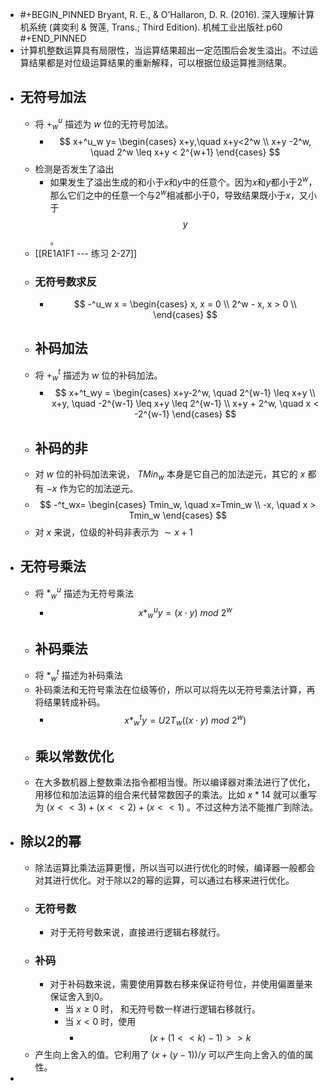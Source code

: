 - #+BEGIN_PINNED
  Bryant, R. E., & O’Hallaron, D. R. (2016). 深入理解计算机系统 (龚奕利 & 贺莲, Trans.; Third Edition). 机械工业出版社.p60
  #+END_PINNED
- 计算机整数运算具有局限性，当运算结果超出一定范围后会发生溢出。不过运算结果都是对位级运算结果的重新解释，可以根据位级运算推测结果。
- ## 无符号加法
	- 将 $+^u_w$ 描述为 $w$ 位的无符号加法。
		- $$
		  x+^u_w y=
		  \begin{cases}
		  x+y,\quad x+y<2^w \\
		  x+y -2^w, \quad 2^w \leq x+y < 2^{w+1}
		  \end{cases}
		  $$
	- 检测是否发生了溢出
		- 如果发生了溢出生成的和小于$x$和$y$中的任意个。因为$x$和$y$都小于$2^w$，那么它们之中的任意一个与$2^w$相减都小于0，导致结果既小于$x$，又小于$$y$$。
	- [[RE1A1F1 --- 练习 2-27]]
	- ### 无符号数求反
		- $$
		  -^u_w x =
		  \begin{cases}
		  x, x = 0 \\
		  2^w - x, x > 0 \\
		  \end{cases} 
		  $$
	- ## 补码加法
	- 将 $+^t_w$ 描述为 $w$ 位的补码加法。
		- $$
		  x+^t_wy =
		  \begin{cases}
		  x+y-2^w, \quad 2^{w-1} \leq x+y \\
		  x+y, \quad -2^{w-1} \leq x+y \leq 2^{w-1} \\
		  x+y + 2^w, \quad x < -2^{w-1}
		  \end{cases}
		  $$
	- ## 补码的非
	- 对 $w$ 位的补码加法来说， $TMin_w$ 本身是它自己的加法逆元，其它的 $x$ 都有 $-x$ 作为它的加法逆元。
	- $$
	  -^t_wx=
	  \begin{cases}
	  Tmin_w, \quad x=Tmin_w \\
	  -x, \quad x > Tmin_w
	  \end{cases}
	  $$
	- 对 $x$ 来说，位级的补码非表示为 $\sim x + 1$
- ## 无符号乘法
	- 将 $*^u_w$ 描述为无符号乘法
		- $$
		  x *^u_wy=(x \cdot y)\ mod \ 2^w
		  $$
	- ## 补码乘法
	- 将 $*^t_w$ 描述为补码乘法
	- 补码乘法和无符号乘法在位级等价，所以可以将先以无符号乘法计算，再将结果转成补码。
		- $$
		  x *^t_wy = U2T_w((x\cdot y)\ mod \ 2^w)
		  $$
	- ## 乘以常数优化
	- 在大多数机器上整数乘法指令都相当慢。所以编译器对乘法进行了优化，用移位和加法运算的组合来代替常数因子的乘法。比如 $x*14$ 就可以重写为 $(x<<3)+(x<<2)+(x<<1)$ 。不过这种方法不能推广到除法。
- ## 除以2的幂
	- 除法运算比乘法运算更慢，所以当可以进行优化的时候，编译器一般都会对其进行优化。对于除以2的幂的运算，可以通过右移来进行优化。
	- ### 无符号数
		- 对于无符号数来说，直接进行逻辑右移就行。
	- ### 补码
		- 对于补码数来说，需要使用算数右移来保证符号位，并使用偏置量来保证舍入到0。
			- 当 $x \geq 0$ 时， 和无符号数一样进行逻辑右移就行。
			- 当 $x<0$ 时，使用
				- $$(x + (1 << k) -1) >> k$$
	- 产生向上舍入的值。它利用了 $(x + (y-1))/y$ 可以产生向上舍入的值的属性。
-